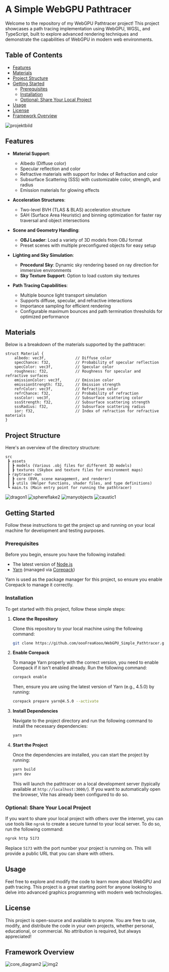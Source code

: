 # A Simple WebGPU Pathtracer

Welcome to the repository of my WebGPU Pathtracer project! This project showcases a path tracing implementation using WebGPU, WGSL, and TypeScript, built to explore advanced rendering techniques and demonstrate the capabilities of WebGPU in modern web environments.

## Table of Contents

- [Features](#features)
- [Materials](#materials)
- [Project Structure](#project-structure)
- [Getting Started](#getting-started)
  - [Prerequisites](#prerequisites)
  - [Installation](#installation)
  - [Optional: Share Your Local Project](#optional-share-your-local-project)
- [Usage](#usage)
- [License](#license)
- [Framework Overview](#framework-overview)

![projektbild](https://github.com/user-attachments/assets/cba4d817-094c-4a78-8b2d-f365d7bd4f54)

## Features

- **Material Support**: 
  - Albedo (Diffuse color) 
  - Specular reflection and color
  - Refractive materials with support for Index of Refraction and color
  - Subsurface Scattering (SSS) with customizable color, strength, and radius
  - Emission materials for glowing effects

- **Acceleration Structures**: 
  - Two-level BVH (TLAS & BLAS) acceleration structure
  - SAH (Surface Area Heuristic) and binning optimization for faster ray traversal and object intersections

- **Scene and Geometry Handling**: 
  - **OBJ Loader**: Load a variety of 3D models from OBJ format
  - Preset scenes with multiple preconfigured objects for easy setup

- **Lighting and Sky Simulation**: 
  - **Procedural Sky**: Dynamic sky rendering based on ray direction for immersive environments
  - **Sky Texture Support**: Option to load custom sky textures

- **Path Tracing Capabilities**: 
  - Multiple bounce light transport simulation
  - Supports diffuse, specular, and refractive interactions
  - Importance sampling for efficient rendering
  - Configurable maximum bounces and path termination thresholds for optimized performance

## Materials

Below is a breakdown of the materials supported by the pathtracer:

```wgsl
struct Material {
    albedo: vec3f,             // Diffuse color
    specChance: f32,           // Probability of specular reflection
    specColor: vec3f,          // Specular color
    roughness: f32,            // Roughness for specular and refractive surfaces
    emissionColor: vec3f,      // Emission color
    emissionStrength: f32,     // Emission strength
    refrColor: vec3f,          // Refractive color
    refrChance: f32,           // Probability of refraction
    sssColor: vec3f,           // Subsurface scattering color
    sssStrength: f32,          // Subsurface scattering strength
    sssRadius: f32,            // Subsurface scattering radius
    ior: f32,                  // Index of refraction for refractive materials
}
```

## Project Structure

Here's an overview of the directory structure:

```
src
 ┣ assets
 ┃ ┣ models (Various .obj files for different 3D models)
 ┃ ┣ textures (Skybox and texture files for environment maps)
 ┣ raytracer-own
 ┃ ┣ core (BVH, scene management, and renderer)
 ┃ ┣ utils (Helper functions, shader files, and type definitions)
 ┗ main.ts (Main entry point for running the pathtracer)
```

![dragon1](https://github.com/oooFreaKooo/WebGPU_Simple_Pathtracer/assets/60832668/7f8c6265-2c88-486d-8ad9-17761430a193)
![sphereflake2](https://github.com/oooFreaKooo/WebGPU_Simple_Pathtracer/assets/60832668/92c27dca-96e5-4ff2-a43c-effc1ed5baa6)
![manyobjects](https://github.com/oooFreaKooo/WebGPU_Simple_Pathtracer/assets/60832668/21047ea3-939c-4cda-8802-b2e59d3dee6d)
![caustic1](https://github.com/oooFreaKooo/WebGPU_Simple_Pathtracer/assets/60832668/3dd66f00-3575-4703-a26b-b76a4af91ded)

## Getting Started

Follow these instructions to get the project up and running on your local machine for development and testing purposes.

### Prerequisites

Before you begin, ensure you have the following installed:

- The latest version of [Node.js](https://nodejs.org/)
- [Yarn](https://yarnpkg.com/) (managed via [Corepack](https://nodejs.org/dist/latest/docs/api/corepack.html))

Yarn is used as the package manager for this project, so ensure you enable Corepack to manage it correctly.

### Installation

To get started with this project, follow these simple steps:

1. **Clone the Repository**

   Clone this repository to your local machine using the following command:

   ```bash
   git clone https://github.com/oooFreaKooo/WebGPU_Simple_Pathtracer.git
   ```

2. **Enable Corepack**

   To manage Yarn properly with the correct version, you need to enable Corepack if it isn't enabled already. Run the following command:

   ```bash
   corepack enable
   ```

   Then, ensure you are using the latest version of Yarn (e.g., 4.5.0) by running:

   ```bash
   corepack prepare yarn@4.5.0 --activate
   ```

3. **Install Dependencies**

   Navigate to the project directory and run the following command to install the necessary dependencies:

   ```bash
   yarn
   ```

4. **Start the Project**

   Once the dependencies are installed, you can start the project by running:

   ```bash
   yarn build
   yarn dev
   ```

   This will launch the pathtracer on a local development server (typically available at `http://localhost:3000/`). If you want to automatically open the browser, Vite has already been configured to do so.

### Optional: Share Your Local Project

If you want to share your local project with others over the internet, you can use tools like `ngrok` to create a secure tunnel to your local server. To do so, run the following command:

```bash
ngrok http 5173
```

Replace `5173` with the port number your project is running on. This will provide a public URL that you can share with others.

## Usage

Feel free to explore and modify the code to learn more about WebGPU and path tracing. This project is a great starting point for anyone looking to delve into advanced graphics programming with modern web technologies.

## License

This project is open-source and available to anyone. You are free to use, modify, and distribute the code in your own projects, whether personal, educational, or commercial. No attribution is required, but always appreciated!

## Framework Overview
![core_diagram2](https://github.com/oooFreaKooo/WebGPU_Simple_Pathtracer/assets/60832668/c56b46b3-366a-4dee-8c80-2b72880a8517)
![img2](https://github.com/user-attachments/assets/19779169-7231-4af8-83c4-5091cb28909d)
